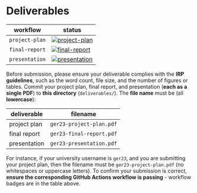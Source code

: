# Deliverables

| workflow | status |
| - | - |
| `project-plan` | [![project-plan](https://github.com/ese-msc-2023/irp-ger23/actions/workflows/project-plan.yml/badge.svg)](https://github.com/ese-msc-2023/irp-ger23/actions/workflows/project-plan.yml) |
| `final-report` | [![final-report](https://github.com/ese-msc-2023/irp-ger23/actions/workflows/final-report.yml/badge.svg)](https://github.com/ese-msc-2023/irp-ger23/actions/workflows/final-report.yml) |
| `presentation` | [![presentation](https://github.com/ese-msc-2023/irp-ger23/actions/workflows/presentation.yml/badge.svg)](https://github.com/ese-msc-2023/irp-ger23/actions/workflows/presentation.yml) |

Before submission, please ensure your deliverable complies with the **IRP guidelines**, such as the word count, file size, and the number of figures or tables. Commit your project plan, final report, and presentation (**each as a single PDF**) to **this directory** (`deliverables/`). The **file name** must be (all **lowercase**):

| deliverable | filename |
| - | - |
| project plan | `ger23-project-plan.pdf` |
| final report | `ger23-final-report.pdf` |
| presentation | `ger23-presentation.pdf` |

For instance, if your university username is `ger23`, and you are submitting your project plan, then the filename must be `ger23-project-plan.pdf` (no whitespaces or uppercase letters). To confirm your submission is correct, **ensure the corresponding GitHub Actions workflow is passing** - workflow badges are in the table above.
